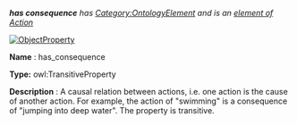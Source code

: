 ___has consequence__ 
 has
 [Category:OntologyElement](../../Category/OntologyElement "Category:OntologyElement") 
 and is an
 [element of](../../Property/ElementOf "Property:ElementOf") 
[Action](../../Submissions/Action "Submissions:Action")_




  





[![ObjectProperty](../../images/thumb/c/c3/ObjectProperty.gif/45px-ObjectProperty.gif)](../../Image/ObjectProperty.gif "ObjectProperty")


__Name__ 
 : has\_consequence
 



__Type:__ 
 owl:TransitiveProperty
 



__Description__ 
 : A causal relation between actions, i.e. one action is the cause of another action. For example, the action of "swimming" is a consequence of "jumping into deep water". The property is transitive.